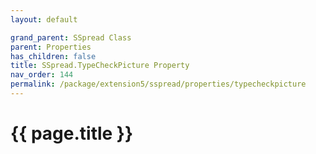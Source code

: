 ```yaml
---
layout: default

grand_parent: SSpread Class
parent: Properties
has_children: false
title: SSpread.TypeCheckPicture Property
nav_order: 144
permalink: /package/extension5/sspread/properties/typecheckpicture
---
```

# {{ page.title }}